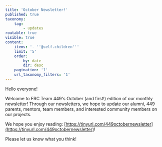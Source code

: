 ```yaml
---
title: 'October Newsletter!'
published: true
taxonomy:
    tag:
        - updates
routable: true
visible: true
content:
    items: '- ''@self.children'''
    limit: '5'
    order:
        by: date
        dir: desc
    pagination: '1'
    url_taxonomy_filters: '1'
---
```



Hello everyone!

Welcome to FRC Team 449's October (and first!) edition of our monthly newsletter! Through our newsletters, we hope to update our alumni, 449 parents, mentors, team members, and interested community members on our projects.

We hope you enjoy reading: [https://tinyurl.com/449octobernewsletter](https://tinyurl.com/449octobernewsletter)!

Please let us know what you think!
